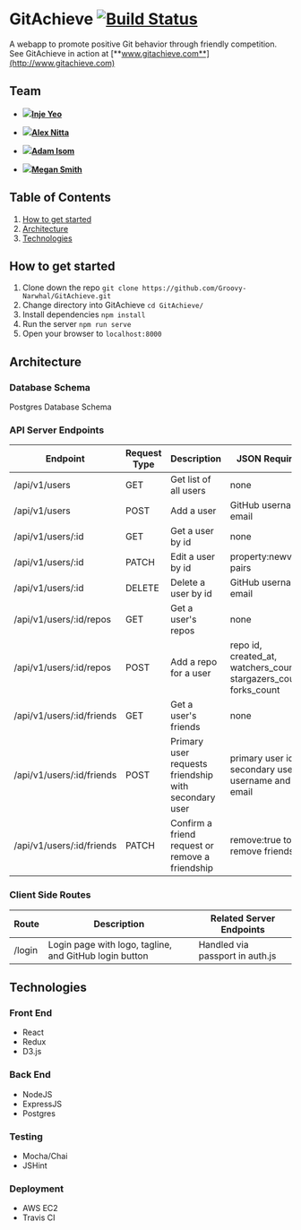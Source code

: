# GitAchieve [![Build Status](https://travis-ci.org/Groovy-Narwhal/GitAchieve.svg?branch=master)](https://travis-ci.org/Groovy-Narwhal/GitAchieve)
A webapp to promote positive Git behavior through friendly competition.
See GitAchieve in action at [**www.gitachieve.com**](http://www.gitachieve.com)

## Team
 - ![](https://avatars.githubusercontent.com/u/4149515?v=3&s=48)[**Inje Yeo**](https://github.com/byeo630)

 - ![](https://avatars.githubusercontent.com/u/15864056?v=3&s=48)[**Alex Nitta**](https://github.com/alexnitta)

 - ![](https://avatars.githubusercontent.com/u/10492144?v=3&s=48)[**Adam Isom**](https://github.com/adamrgisom)

 - ![](https://avatars.githubusercontent.com/u/15220759?v=3&s=48)[**Megan Smith**](https://github.com/msmith9393)

## Table of Contents
1. [How to get started](#how-to-get-started)
1. [Architecture](#architecture)
1. [Technologies](#technologies)

## How to get started
1. Clone down the repo `git clone https://github.com/Groovy-Narwhal/GitAchieve.git`
2. Change directory into GitAchieve `cd GitAchieve/`
3. Install dependencies `npm install`
4. Run the server `npm run serve`
5. Open your browser to `localhost:8000`

## Architecture
### Database Schema
Postgres Database Schema

### API Server Endpoints
|Endpoint|Request Type|Description|JSON Required|
|---|---|---|---|
|/api/v1/users|GET|Get list of all users|none|
|/api/v1/users|POST|Add a user|GitHub username, email|
|/api/v1/users/:id|GET|Get a user by id|none|
|/api/v1/users/:id|PATCH|Edit a user by id|property:newvalue pairs|
|/api/v1/users/:id|DELETE|Delete a user by id|GitHub username, email|
|/api/v1/users/:id/repos|GET|Get a user's repos|none|
|/api/v1/users/:id/repos|POST|Add a repo for a user|repo id, created_at, watchers_count, stargazers_count, forks_count|
|/api/v1/users/:id/friends|GET|Get a user's friends|none|
|/api/v1/users/:id/friends|POST|Primary user requests friendship with secondary user|primary user id, secondary user id, username and email|
|/api/v1/users/:id/friends|PATCH|Confirm a friend request or remove a friendship|remove:true to remove friendship|

### Client Side Routes
|Route|Description|Related Server Endpoints|
|---|---|---|
|/login|Login page with logo, tagline, and GitHub login button|Handled via passport in auth.js|

## Technologies
### Front End
- React
- Redux
- D3.js

### Back End
- NodeJS
- ExpressJS
- Postgres

### Testing
- Mocha/Chai
- JSHint

### Deployment
- AWS EC2
- Travis CI
